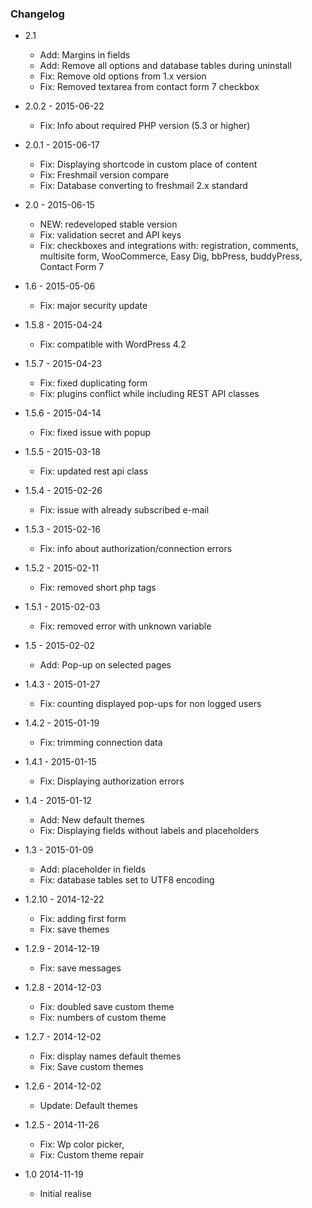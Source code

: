 ### Changelog

- 2.1
    * Add: Margins in fields
    * Add: Remove all options and database tables during uninstall
    * Fix: Remove old options from 1.x version
    * Fix: Removed textarea from contact form 7 checkbox

- 2.0.2 - 2015-06-22
    * Fix: Info about required PHP version (5.3 or higher)

- 2.0.1 - 2015-06-17
    * Fix: Displaying shortcode in custom place of content
    * Fix: Freshmail version compare
    * Fix: Database converting to freshmail 2.x standard

- 2.0 - 2015-06-15
    * NEW: redeveloped stable version
    * Fix: validation secret and API keys
    * Fix: checkboxes and integrations with: registration, comments, multisite form, WooCommerce, Easy Dig, bbPress, buddyPress, Contact Form 7

- 1.6 - 2015-05-06
    * Fix: major security update

- 1.5.8 - 2015-04-24
    * Fix: compatible with WordPress 4.2

- 1.5.7 - 2015-04-23
    * Fix: fixed duplicating form
    * Fix: plugins conflict while including REST API classes

- 1.5.6 - 2015-04-14
    * Fix: fixed issue with popup

- 1.5.5 - 2015-03-18
    * Fix: updated rest api class

- 1.5.4 - 2015-02-26
    * Fix: issue with already subscribed e-mail

* 1.5.3 - 2015-02-16
    * Fix: info about authorization/connection errors

* 1.5.2 - 2015-02-11
    * Fix: removed short php tags

* 1.5.1 - 2015-02-03
    * Fix: removed error with unknown variable

* 1.5 - 2015-02-02
    * Add: Pop-up on selected pages

* 1.4.3 - 2015-01-27
    * Fix: counting displayed pop-ups for non logged users

* 1.4.2 - 2015-01-19
    * Fix: trimming connection data

* 1.4.1 - 2015-01-15
    * Fix: Displaying authorization errors

* 1.4 - 2015-01-12
    * Add: New default themes
    * Fix: Displaying fields without labels and placeholders

* 1.3 - 2015-01-09
    * Add: placeholder in fields
    * Fix: database tables set to UTF8 encoding

* 1.2.10 - 2014-12-22
    * Fix: adding first form
    * Fix: save themes

* 1.2.9 - 2014-12-19
    * Fix: save messages

* 1.2.8 - 2014-12-03
    * Fix: doubled save custom theme
    * Fix: numbers of custom theme

* 1.2.7 - 2014-12-02
    * Fix: display names default themes
    * Fix: Save custom themes

* 1.2.6 - 2014-12-02
    * Update: Default themes

* 1.2.5 - 2014-11-26
    * Fix: Wp color picker,
    * Fix: Custom theme repair

* 1.0 2014-11-19
    * Initial realise